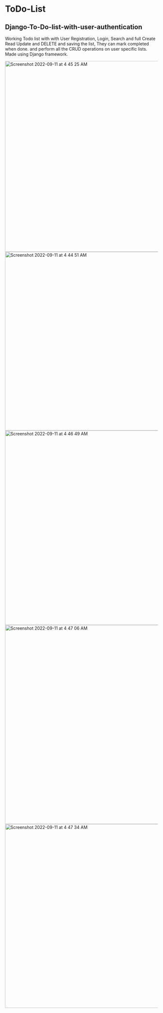 # ToDo-List
## Django-To-Do-list-with-user-authentication
Working Todo list with with User Registration, Login, Search and full Create Read Update and DELETE and saving the list, They can mark completed when done. and perform all the CRUD operations on user specific lists. Made using Django framework.

<img width="627" alt="Screenshot 2022-09-11 at 4 45 25 AM" src="https://user-images.githubusercontent.com/58301643/189505027-302512c0-ea71-4fad-a7f2-238ce05eb453.png">


<img width="587" alt="Screenshot 2022-09-11 at 4 44 51 AM" src="https://user-images.githubusercontent.com/58301643/189505021-9dc69e14-0318-4dc0-a9e2-c478fc2a744b.png">

<img width="639" alt="Screenshot 2022-09-11 at 4 46 49 AM" src="https://user-images.githubusercontent.com/58301643/189505028-9a18f652-9766-42e7-8213-038d94006e10.png">


<img width="654" alt="Screenshot 2022-09-11 at 4 47 06 AM" src="https://user-images.githubusercontent.com/58301643/189505019-a164780d-c936-4c80-a374-ae67c2ca153e.png">


<img width="604" alt="Screenshot 2022-09-11 at 4 47 34 AM" src="https://user-images.githubusercontent.com/58301643/189505020-a85a0978-4117-4a29-a524-72df477700d6.png">



